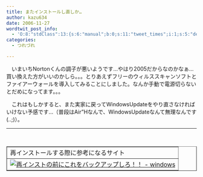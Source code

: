```yaml
---
title: またインストールし直しか…
author: kazu634
date: 2006-11-27
wordtwit_post_info:
  - 'O:8:"stdClass":13:{s:6:"manual";b:0;s:11:"tweet_times";i:1;s:5:"delay";i:0;s:7:"enabled";i:1;s:10:"separation";s:2:"60";s:7:"version";s:3:"3.7";s:14:"tweet_template";b:0;s:6:"status";i:2;s:6:"result";a:0:{}s:13:"tweet_counter";i:2;s:13:"tweet_log_ids";a:1:{i:0;i:2661;}s:9:"hash_tags";a:0:{}s:8:"accounts";a:1:{i:0;s:7:"kazu634";}}'
categories:
  - つれづれ

---
```

<div class="section">
<p>
    　いまいちNortonくんの調子が悪いようです…やはり2005だからなのかなぁ…買い換えた方がいいのかしら。。。とりあえずフリーのウィルススキャンソフトとファイアーウォールを導入してみることにしました。なんか手動で電源切らないとだめになってます。。。
</p>
  
<p>
    　これはもしかすると、また実家に戻ってWindowsUpdateをやり直さなければいけない予感です…（普段はAir&#8221;Hなんで、WindowsUpdateなんて無理なんです(..;)）。
</p>
  
<hr />
  
<center>
<br /> 
    
<table cellspacing="0" cellpadding="2" border="1">
<tr valign="top">
<td>
          再インストールする際に参考になるサイト
</td>
</tr>
      
<tr valign="top">
<td>
<a href="http://www.wikiroom.com/windows/index.php?%BA%C6%A5%A4%A5%F3%A5%B9%A5%C8%A4%CE%C1%B0%A4%CB%A4%B3%A4%EC%A4%F2%A5%D0%A5%C3%A5%AF%A5%A2%A5%C3%A5%D7%A4%B7%A4%ED%A1%AA%A1%AA" onclick="__gaTracker('send', 'event', 'outbound-article', 'http://www.wikiroom.com/windows/index.php?%BA%C6%A5%A4%A5%F3%A5%B9%A5%C8%A4%CE%C1%B0%A4%CB%A4%B3%A4%EC%A4%F2%A5%D0%A5%C3%A5%AF%A5%A2%A5%C3%A5%D7%A4%B7%A4%ED%A1%AA%A1%AA', '');" target="_blank"><img alt="再インストの前にこれをバックアップしろ！！ - windows" src="http://img.simpleapi.net/small/http://www.wikiroom.com/windows/index.php?%BA%C6%A5%A4%A5%F3%A5%B9%A5%C8%A4%CE%C1%B0%A4%CB%A4%B3%A4%EC%A4%F2%A5%D0%A5%C3%A5%AF%A5%A2%A5%C3%A5%D7%A4%B7%A4%ED%A1%AA%A1%AA" border="0" /></a>
</td>
</tr>
</table>
    
<p>
</center> </div>
